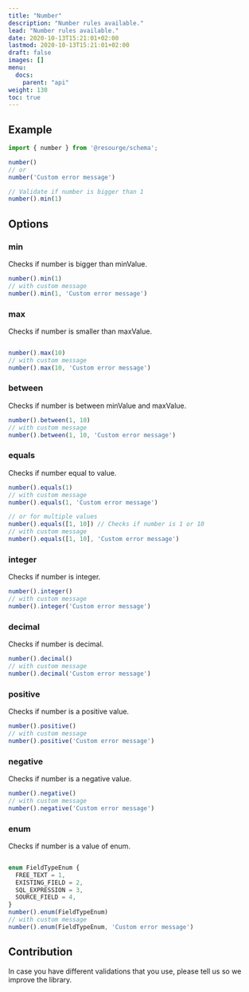 ```yaml
---
title: "Number"
description: "Number rules available."
lead: "Number rules available."
date: 2020-10-13T15:21:01+02:00
lastmod: 2020-10-13T15:21:01+02:00
draft: false
images: []
menu:
  docs:
    parent: "api"
weight: 130
toc: true
---
```


## Example

```javascript
import { number } from '@resourge/schema';

number()
// or
number('Custom error message')

// Validate if number is bigger than 1
number().min(1)
```

## Options

### min

Checks if number is bigger than minValue.

```javascript
number().min(1)
// with custom message
number().min(1, 'Custom error message')
```

### max

Checks if number is smaller than maxValue.

```javascript

number().max(10)
// with custom message
number().max(10, 'Custom error message')
```

### between

Checks if number is between minValue and maxValue.

```javascript
number().between(1, 10)
// with custom message
number().between(1, 10, 'Custom error message')
```

### equals

Checks if number equal to value.

```javascript
number().equals(1)
// with custom message
number().equals(1, 'Custom error message')

// or for multiple values
number().equals([1, 10]) // Checks if number is 1 or 10
// with custom message
number().equals([1, 10], 'Custom error message')
```

### integer

Checks if number is integer.

```javascript
number().integer()
// with custom message
number().integer('Custom error message')
```

### decimal

Checks if number is decimal.

```javascript
number().decimal()
// with custom message
number().decimal('Custom error message')
```

### positive

Checks if number is a positive value.

```javascript
number().positive()
// with custom message
number().positive('Custom error message')
```

### negative

Checks if number is a negative value.

```javascript
number().negative()
// with custom message
number().negative('Custom error message')
```

### enum

Checks if number is a value of enum.

```javascript

enum FieldTypeEnum {
  FREE_TEXT = 1,
  EXISTING_FIELD = 2,
  SQL_EXPRESSION = 3,
  SOURCE_FIELD = 4,
}
number().enum(FieldTypeEnum)
// with custom message
number().enum(FieldTypeEnum, 'Custom error message')
```

## Contribution

In case you have different validations that you use, please tell us so we improve the library.
